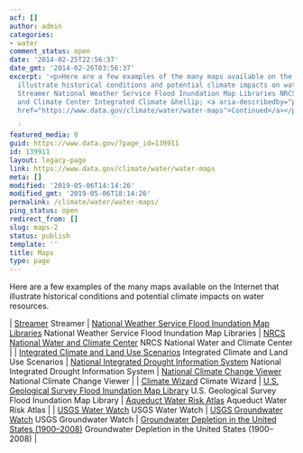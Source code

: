 ```yaml
---
acf: []
author: admin
categories:
- water
comment_status: open
date: '2014-02-25T22:56:37'
date_gmt: '2014-02-26T03:56:37'
excerpt: '<p>Here are a few examples of the many maps available on the Internet that
  illustrate historical conditions and potential climate impacts on water resources.
  Streamer National Weather Service Flood Inundation Map Libraries NRCS National Water
  and Climate Center Integrated Climate &hellip; <a aria-describedby="post-title-139911"
  href="https://www.data.gov/climate/water/water-maps">Continued</a></p>

  '
featured_media: 0
guid: https://www.data.gov/?page_id=139911
id: 139911
layout: legacy-page
link: https://www.data.gov/climate/water/water-maps
meta: []
modified: '2019-05-06T14:14:26'
modified_gmt: '2019-05-06T18:14:26'
permalink: /climate/water/water-maps/
ping_status: open
redirect_from: []
slug: maps-2
status: publish
template: ''
title: Maps
type: page
---
```

Here are a few examples of the many maps available on the Internet that illustrate historical conditions and potential climate impacts on water resources.




| [Streamer](https://txpub.usgs.gov/DSS/streamer/web/ "Streamer")
Streamer | [National Weather Service Flood Inundation Map Libraries](http://water.weather.gov/ahps/inundation.php "National Weather Service Flood Inundation Map Libraries")
National Weather Service Flood Inundation Map Libraries | [NRCS National Water and Climate Center](http://www.wcc.nrcs.usda.gov/webmap/index.html "NRCS National Water and Climate Center")
NRCS National Water and Climate Center |
| [Integrated Climate and Land Use Scenarios](http://www.epa.gov/ncea/global/iclus/ "Integrated Climate and Land Use Scenarios")
Integrated Climate and Land Use Scenarios | [National Integrated Drought Information System](http://drought.gov "National Integrated Drought Information System")
National Integrated Drought Information System | [National Climate Change Viewer](https://www2.usgs.gov/climate_landuse/clu_rd/nccv/viewer.asp "National Climate Change Viewer")
National Climate Change Viewer |
| [Climate Wizard](http://climatewizard.ciat.cgiar.org/index1.html "Climate Wizard")
Climate Wizard | [U.S. Geological Survey Flood Inundation Map Library](http://water.usgs.gov/osw/flood_inundation/ "U.S. Geological Survey Flood Inundation Map Library")
U.S. Geological Survey Flood Inundation Map Library | [Aqueduct Water Risk Atlas](http://www.wri.org/our-work/project/aqueduct "Aqueduct Water Risk Atlas")
Aqueduct Water Risk Atlas |
| [USGS Water Watch](http://waterwatch.usgs.gov/ "USGS Water Watch")
USGS Water Watch | [USGS Groundwater Watch](http://groundwaterwatch.usgs.gov/ "USGS Groundwater Watch")
USGS Groundwater Watch | [Groundwater Depletion in the United States (1900–2008)](http://pubs.usgs.gov/sir/2013/5079/ "Groundwater Depletion in the United States (1900–2008)")
Groundwater Depletion in the United States (1900–2008) |


